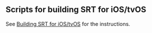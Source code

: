 ## Scripts for building SRT for iOS/tvOS

See [Building SRT for iOS/tvOS](../../docs/build/build-iOS.md) for the instructions.
